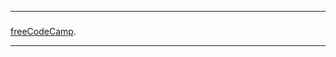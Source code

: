 ------------------------------------------------------------------------------------------------------------------------------------------------------------------------
### <p align='center'></p>

  <a href='https://openclassrooms.com/fr/courses/918836-concevez-votre-site-web-avec-php-et-mysql/913655-travaillez-avec-une-base-de-donnees ' target='_blank'>freeCodeCamp</a>.</p>

------------------------------------------------------------------------------------------------------------------------------------------------------------------------
